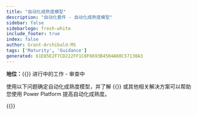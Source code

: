 ```yaml
---
title: "自动化成熟度模型"
description: "自动化套件 - 自动化成熟度模型"
sidebar: false
sidebarlogo: fresh-white
include_footer: true
index: false
author: Grant-Archibald-MS
tags: ['Maturity', 'Guidance']
generated: 61E85E2F7CD222FF1C8F6693B4504A60C57130A3
---
```


**地位：**{{<externalImage src="https://github.githubassets.com/images/icons/emoji/unicode/1f6a7.png" size="16x16" text="Construction Icon">}} 进行中的工作 - 审查中

使用以下问题确定自动化成熟度模型，并了解 {{<product-name>}} 或其他相关解决方案可以帮助您使用 Power Platform 提高自动化成熟度。

{{<questions name="/content/zh-hans/automation-maturity-model.json" completed="" showNavigationButtons="false" locale="zh-hans">}}
